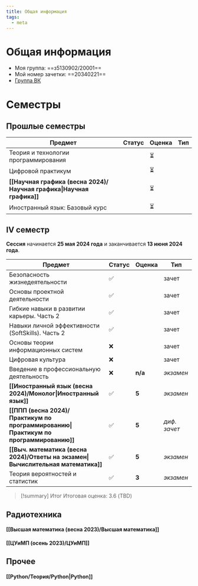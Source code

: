 ```yaml
---
title: Общая информация
tags:
  - meta
---
```

# Общая информация 
- Моя группа: ==з5130902/20001==
- Мой номер зачетки: ==20340221==
- [Группа ВК](https://vk.com/obuchenie_iknt_zaochnyi)

# Семестры
## Прошлые семестры

| Предмет                                                               | Статус | Оценка | Тип |
| --------------------------------------------------------------------- | ------ | ------ | --- |
| Теория и технологии программирования                                  |        | ⏳      |     |
| Цифровой практикум                                                    |        | ⏳      |     |
| **[[Научная графика (весна 2024)/Научная графика\|Научная графика]]** |        | ⏳      |     |
| Иностранный язык: Базовый курс                                        |        | ⏳      |     |

## IV семестр
**Сессия** начинается **25 мая 2024 года** и заканчивается **13 июня 2024 года**.

| Предмет                                                                               | Статус | Оценка  | Тип          |
| ------------------------------------------------------------------------------------- | ------ | ------- | ------------ |
| Безопасность жизнедеятельности                                                        | ✅      |         | зачет        |
| Основы проектной деятельности                                                         | ✅      |         | зачет        |
| Гибкие навыки в развитии карьеры. Часть 2                                             | ✅      |         | зачет        |
| Навыки личной эффективности (SoftSkills). Часть 2                                     | ✅      |         | зачет        |
| Основы теории информационных систем                                                   | ❌      |         | зачет        |
| Цифровая культура                                                                     | ❌      |         | зачет        |
| Введение в профессиональную деятельность                                              | ❌      | **n/a** | *экзамен*    |
| **[[Иностранный язык (весна 2024)/Монолог\|Иностранный язык]]**                       | ✅      | **5**   | *экзамен*    |
| **[[ППП (весна 2024)/Практикум по программированию\|Практикум по программированию]]** | ✅      | **5**   | *диф. зачет* |
| **[[Выч. математика (весна 2024)/Ответы на экзамен\|Вычислительная математика]]**     | ✅      | **5**   | *экзамен*    |
| Теория вероятностей и статистик                                                       | ✅      | **3**   | *экзамен*    |
> [!summary] Итог
> Итоговая оценка: 3.6 (TBD)

## Радиотехника
#### [[Высшая математика (весна 2023)/Высшая математика]]
#### [[ЦУиМП (осень 2023)/ЦУиМП]]

## Прочее
#### [[Python/Теория/Python|Python]]
#### 